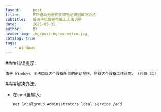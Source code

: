 ```yaml
---
layout:     post
title:      MTP驱动无法安装或无法识别解决办法
subtitle:   解决手机插在电脑上无法识别
date:       2021-05-31
author:     BY
header-img: img/post-bg-os-metro.jpg
catalog: true
tags:
    - Windows
---
```


####错误提示:

	由于 Windows 无法加载这个设备所需的驱动程序，导致这个设备工作异常。 (代码 31)
	
####解决办法:

- 在cmd里输入:
	
	```
	net localgroup Administrators local service /add
	```